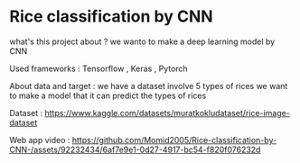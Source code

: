 # Rice classification by CNN
what's this project about ?
we wanto to make a deep learning model by CNN

Used frameworks : Tensorflow , Keras , Pytorch

About data and target :
we have a dataset involve 5 types of rices we want to make a model that it can predict the types of rices

Dataset :
https://www.kaggle.com/datasets/muratkokludataset/rice-image-dataset



Web app video : https://github.com/Momid2005/Rice-classification-by-CNN-/assets/92232434/6af7e9e1-0d27-4917-bc54-f820f076232d

